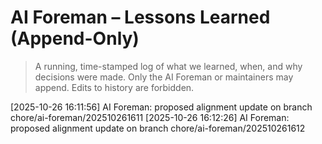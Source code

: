 # AI Foreman – Lessons Learned (Append-Only)

> A running, time-stamped log of what we learned, when, and why decisions were made.
> Only the AI Foreman or maintainers may append. Edits to history are forbidden.

[2025-10-26 16:11:56] AI Foreman: proposed alignment update on branch chore/ai-foreman/202510261611
[2025-10-26 16:12:26] AI Foreman: proposed alignment update on branch chore/ai-foreman/202510261612
